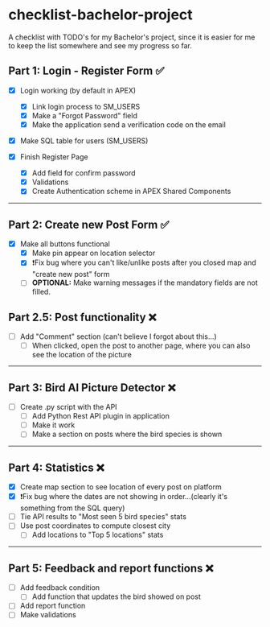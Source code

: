# checklist-bachelor-project
A checklist with TODO's for my Bachelor's project, since it is easier for me to keep the list somewhere and see my progress so far.


## Part 1: Login - Register Form ✅

- [x] Login working (by default in APEX)
  - [x] Link login process to SM_USERS
  - [x] Make a "Forgot Password" field
  - [x] Make the application send a verification code on the email
    
- [x] Make SQL table for users (SM_USERS)

- [x] Finish Register Page
  - [x] Add field for confirm password
  - [x] Validations
  - [x] Create Authentication scheme in APEX Shared Components
      
 ---    

## Part 2: Create new Post Form ✅
- [x] Make all buttons functional
  - [x] Make pin appear on location selector
  - [x] ❗️Fix bug where you can't like/unlike posts after you closed map and "create new post" form
  - [ ] **OPTIONAL:** Make warning messages if the mandatory fields are not filled.

## Part 2.5: Post functionality ❌
- [ ] Add "Comment" section (can't believe I forgot about this...)
  - [ ] When clicked, open the post to another page, where you can also see the location of the picture

---

## Part 3: Bird AI Picture Detector ❌
- [ ] Create .py script with the API
  - [ ] Add Python Rest API plugin in application
  - [ ] Make it work
  - [ ] Make a section on posts where the bird species is shown

---

## Part 4: Statistics ❌
- [x] Create map section to see location of every post on platform
- [x] ❗️Fix bug where the dates are not showing in order...(clearly it's something from the SQL query) 
- [ ] Tie API results to "Most seen 5 bird species" stats
- [ ] Use post coordinates to compute closest city
  - [ ] Add locations to "Top 5 locations" stats
 
---

## Part 5: Feedback and report functions ❌
- [ ] Add feedback condition
  - [ ] Add function that updates the bird showed on post
- [ ] Add report function
- [ ] Make validations
